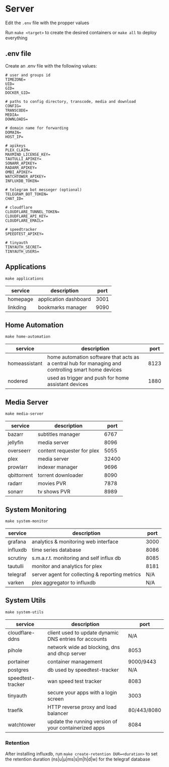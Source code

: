 # Server

Edit the `.env` file with the propper values

Run `make <target>` to create the desired containers or `make all` to deploy everything

## .env file

Create an .env file with the following values:

```shell
# user and groups id
TIMEZONE=
UID=
GID=
DOCKER_GID=

# paths to config directory, transcode, media and download
CONFIG=
TRANSCODE=
MEDIA=
DOWNLOADS=

# domain name for forwarding
DOMAIN=
HOST_IP=

# apikeys
PLEX_CLAIM=
MAXMIND_LICENSE_KEY=
TAUTULLI_APIKEY=
SONARR_APIKEY=
RADARR_APIKEY=
OMBI_APIKEY=
WATCHTOWER_APIKEY=
INFLUXDB_TOKEN=

# telegram bot messeger (optional)
TELEGRAM_BOT_TOKEN=
CHAT_ID=

# cloudflare
CLOUDFLARE_TUNNEL_TOKEN=
CLOUDFLARE_API_KEY=
CLOUDFLARE_EMAIL=

# speedtracker
SPEEDTEST_APIKEY=

# tinyauth
TINYAUTH_SECRET=
TINYAUTH_USERS=
```

## Applications

`make applications`

| service  | description           | port |
| -------- | --------------------- | ---- |
| homepage | application dashboard | 3001 |
| linkding | bookmarks manager     | 9090 |

## Home Automation

`make home-automation`

| service       | description                                                                                         | port |
| ------------- | --------------------------------------------------------------------------------------------------- | ---- |
| homeassistant | home automation software that acts as a central hub for managing and controlling smart home devices | 8123 |
| nodered       | used as trigger and push for home assistant devices                                                 | 1880 |

## Media Server

`make media-server`

| service     | description                | port  |
| ----------- | -------------------------- | ----- |
| bazarr      | subtitles manager          | 6767  |
| jellyfin    | media server               | 8096  |
| overseerr   | content requester for plex | 5055  |
| plex        | media server               | 32400 |
| prowlarr    | indexer manager            | 9696  |
| qbittorrent | torrent downloader         | 8090  |
| radarr      | movies PVR                 | 7878  |
| sonarr      | tv shows PVR               | 8989  |

## System Monitoring

`make system-monitor`

| service  | description                                     | port |
| -------- | ----------------------------------------------- | ---- |
| grafana  | analytics & monitoring web interface            | 3000 |
| influxdb | time series database                            | 8086 |
| scrutiny | s.m.a.r.t. monitoring and self influx db        | 8085 |
| tautulli | monitor and analytics for plex                  | 8181 |
| telegraf | server agent for collecting & reporting metrics | N/A  |
| varken   | plex aggregator to influxdb                     | N/A  |

## System Utils

`make system-utils`

| service           | description                                            | port        |
| ----------------- | ------------------------------------------------------ | ----------- |
| cloudflare-ddns   | client used to update dynamic DNS entries for accounts | N/A         |
| pihole            | network wide ad blocking, dns and dhcp server          | 8053        |
| portainer         | container management                                   | 9000/9443   |
| postgres          | db used by speedtest-tracker                           | N/A         |
| speedtest-tracker | wan speed test tracker                                 | 8083        |
| tinyauth          | secure your apps with a login screen                   | 3003        |
| traefik           | HTTP reverse proxy and load balancer                   | 80/443/8080 |
| watchtower        | update the running version of your containerized apps  | 8084        |

### Retention

After installing influxdb, run `make create-retention DUR=<duration>` to set the retention duration (ns|u|µ|ms|s|m|h|d|w) for the telegraf database
